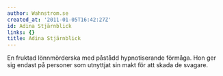 ```yaml
---
author: Wahnstrom.se
created_at: '2011-01-05T16:42:27Z'
id: Adina Stjärnblick
links: {}
title: Adina Stjärnblick
---
```


En fruktad lönnmörderska med påstådd hypnotiserande förmåga. Hon ger sig endast på personer som
utnyttjat sin makt för att skada de svagare.